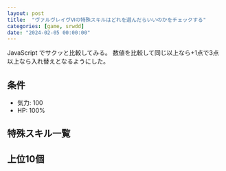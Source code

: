 ```yaml
---
layout: post
title:  "ヴァルヴレイヴⅥの特殊スキルはどれを選んだらいいのかをチェックする"
categories: [game, srwdd]
date: "2024-02-05 00:00:00"
---
```


JavaScript でサクッと比較してみる。
数値を比較して同じ以上なら+1点で3点以上なら入れ替えとなるようにした。

## 条件

- 気力: 100
- HP: 100%

## 特殊スキル一覧

<div id="list"></div>

## 上位10個

<div id="result"></div>

<script type="text/javascript">
let data = [
    {
        name: "カミツキ（アキラ）", 
        lv: 20, 
        per_atk: 0, per_def: 0, per_aim: 13, per_mot: 0,
        atk: 1005, def: 990, aim: 104, mot: 87
    },
    { 
        name: "ハッキングスキル（アキラ）", 
        lv: 10, 
        per_atk: 5, per_def: 0, per_aim: 0, per_mot: 0, 
        atk: 1005, def: 990, aim: 104, mot: 87
    },
    { 
        name: "リトルウィッチ", 
        lv: 20, 
        per_atk: 12.5, per_def: 0, per_aim: 12.5, per_mot: 0, 
        atk: 1005, def: 990, aim: 104, mot: 87
    },
    { 
        name: "攻撃力アップ", 
        lv: 14, 
        per_atk: 6, per_def: 0, per_aim: 0, per_mot: 0,
        atk: 352, def: 347, aim: 37, mot: 18
    },
    { 
        name: "防御力アップ", 
        lv: 12, 
        per_atk: 0, per_def: 6, per_aim: 0, per_mot: 0,
        atk: 201, def: 347, aim: 21, mot: 18
    },
    { 
        name: "防御力アップ（大）", 
        lv: 10, 
        per_atk: 0, per_def: 9, per_aim: 0, per_mot: 0,
        atk: 201, def: 198, aim: 21, mot: 9
    },
    { 
        name: "攻撃力・運動性アップ", 
        lv: 7, 
        per_atk: 2, per_def: 0, per_aim: 0, per_mot: 2,
        atk: 201, def: 99, aim: 11, mot: 9
    },
    { 
        name: "攻撃力・防御力・照準値・運動性アップ", 
        lv: 11, 
        per_atk: 1.5, per_def: 1.5, per_aim: 1.5, per_mot: 1.5,
        atk: 201, def: 198, aim: 21, mot: 18
    },
    { 
        name: "防御力アップ・気力＋（ダメージ）", 
        lv: 20,
        per_atk: 0, per_def: 5, per_aim: 0, per_mot: 0,
        atk: 503, def: 495, aim: 52, mot: 44
    },
    { 
        name: "運動性アップ・気力＋（回避）", 
        lv: 8, 
        per_atk: 0, per_def: 0, per_aim: 0, per_mot: 2,
        atk: 201, def: 99, aim: 11, mot: 18
    },
    { 
        name: "攻撃力ダウン（大）", 
        lv: 9, 
        per_atk: 0, per_def: 0, per_aim: 0, per_mot: 0, 
        atk: 201, def: 198, aim: 21, mot: 9
    },
    { 
        name: "照準値ダウン", 
        lv: 13, 
        per_atk: 0, per_def: 0, per_aim: 0, per_mot: 0, 
        atk: 352, def: 198, aim: 21, mot: 31
    },
    { 
        name: "運動性ダウン", 
        lv: 4, 
        per_atk: 0, per_def: 0, per_aim: 0, per_mot: 0, 
        atk: 101, def: 99, aim: 11, mot: 0
    }
];

let result = [];
for (let i = 0; i < 10; i++) {
  let max = {
    i: -1,
    atk: 0,
    def: 0,
    aim: 0,
    mot: 0
  };
  for (let j = 0; j < data.length; j++) {
    if (result.includes(j)) {
        continue;
    }
    let atk = (result.reduce((sum, k) => sum + data[k].atk, 0) + data[j].atk) * 
              (result.reduce((sum, k) => sum + data[k].per_atk, 0) + data[j].per_atk + 100) / 100;
    let def = (result.reduce((sum, k) => sum + data[k].def, 0) + data[j].def) * 
              (result.reduce((sum, k) => sum + data[k].per_def, 0) + data[j].per_def + 100) / 100;
    let aim = (result.reduce((sum, k) => sum + data[k].aim, 0) + data[j].aim) * 
              (result.reduce((sum, k) => sum + data[k].per_aim, 0) + data[j].per_aim + 100) / 100;
    let mot = (result.reduce((sum, k) => sum + data[k].mot, 0) + data[j].mot) * 
              (result.reduce((sum, k) => sum + data[k].per_mot, 0) + data[j].per_mot + 100) / 100;
    let cnt = 0;
    if (max.atk <= atk) {
        cnt++;
    }
    if (max.def <= def) {
        cnt++;
    }
    if (max.aim <= aim) {
        cnt++;
    }
    if (max.mot <= mot) {
        cnt++;
    }
    if (cnt > 2) {
        max.i = j;
        max.atk = atk;
        max.def = def;
        max.aim = aim;
        max.mot = mot;
    }
  }
  result.push(max.i);
}
document.getElementById('list').innerHTML = [...Array(data.length)].map((_, i) => i).map((i) => `${data[i].name} LV.${data[i].lv}`).join('<br>\n');
document.getElementById('result').innerHTML = result.map((i) => `${data[i].name} LV.${data[i].lv}`).join('<br>\n');

</script>
